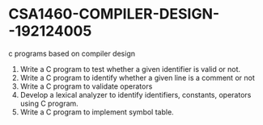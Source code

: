 # CSA1460-COMPILER-DESIGN--192124005
c programs based on compiler design
1. Write a C program to test whether a given identifier is valid or not.
2. Write a C program to identify whether a given line is a comment or not
3. Write a C program to validate operators
4. Develop a lexical analyzer to identify identifiers, constants, operators using C program.
5. Write a C program to implement symbol table.
